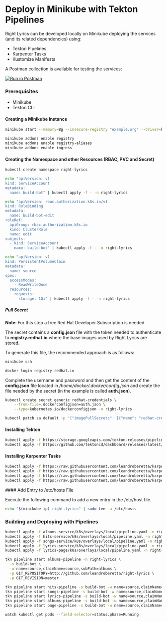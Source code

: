# Deploy in Minikube with Tekton Pipelines

Right Lyrics can be developed locally on Minikube deploying the services (and its related dependencies) using:

* Tekton Pipelines
* Karpenter Tasks
* Kustomize Manifests

A Postman collection is available for testing the services:

[![Run in Postman](https://run.pstmn.io/button.svg)](https://app.getpostman.com/run-collection/c9b134cf391caba635d7)

### Prerequisites

* Minikube
* Tekton CLI

#### Creating a Minikube Instance

```bash
minikube start --memory=8g --insecure-registry "example.org" --driver=hyperkit

minikube addons enable registry
minikube addons enable registry-aliases
minikube addons enable ingress
```

#### Creating the Namespace and other Resources (RBAC, PVC and Secret)

```bash
kubectl create namespace right-lyrics

echo "apiVersion: v1
kind: ServiceAccount
metadata:
  name: build-bot" | kubectl apply -f - -n right-lyrics

echo "apiVersion: rbac.authorization.k8s.io/v1
kind: RoleBinding
metadata:
  name: build-bot-edit
roleRef:
  apiGroup: rbac.authorization.k8s.io
  kind: ClusterRole
  name: edit
subjects:
  - kind: ServiceAccount
    name: build-bot" | kubectl apply -f - -n right-lyrics

echo "apiVersion: v1
kind: PersistentVolumeClaim
metadata:
  name: source
spec:
  accessModes:
    - ReadWriteOnce
  resources:
    requests:
      storage: 1Gi" | kubectl apply -f - -n right-lyrics
```
##### Pull Secret

**Note**: For this step a free Red Hat Developer Subscription is needed.

The secret contains a **config.json** file with the token needed to authenticate to **registry.redhat.io** where the base images used by Right Lyrics are stored.

To generate this file, the recommended approach is as follows:

```bash
minikube ssh

docker login registry.redhat.io
```

Complete the username and password and then get the content of the **config.json** file located in */home/docker/.docker/config.json* and create the file needed by the secret (in the example is called **auth.json**).

```bash
kubectl create secret generic redhat-credentials \
    --from-file=.dockerconfigjson=auth.json \
    --type=kubernetes.io/dockerconfigjson -n right-lyrics

kubectl patch sa default -p '{"imagePullSecrets": [{"name": "redhat-credentials"}]}' -n right-lyrics
```

#### Installing Tekton

```bash
kubectl apply -f https://storage.googleapis.com/tekton-releases/pipeline/latest/release.yaml
kubectl apply -f https://github.com/tektoncd/dashboard/releases/latest/download/tekton-dashboard-release.yaml
```

#### Installing Karpenter Tasks

```bash
kubectl apply -f https://raw.githubusercontent.com/leandroberetta/karpenter/master/tasks/git/git.yaml -n right-lyrics
kubectl apply -f https://raw.githubusercontent.com/leandroberetta/karpenter/master/tasks/s2i/s2i.yaml -n right-lyrics
kubectl apply -f https://raw.githubusercontent.com/leandroberetta/karpenter/master/tasks/npm/npm.yaml -n right-lyrics
kubectl apply -f https://raw.githubusercontent.com/leandroberetta/karpenter/master/tasks/kubectl/kubectl.yaml -n right-lyrics
```

#### Add Entry to /etc/hosts File

Execute the following command to add a new entry in the /etc/host file.

```bash  
echo "$(minikube ip) right.lyrics" | sudo tee -a /etc/hosts
```

### Building and Deploying with Pipelines

```bash  
kubectl apply -f albums-service/k8s/overlays/local/pipeline.yaml -n right-lyrics
kubectl apply -f hits-service/k8s/overlays/local/pipeline.yaml -n right-lyrics
kubectl apply -f songs-service/k8s/overlays/local/pipeline.yaml -n right-lyrics
kubectl apply -f lyrics-service/k8s/overlays/local/pipeline.yaml -n right-lyrics
kubectl apply -f lyrics-page/k8s/overlays/local/pipeline.yaml -n right-lyrics

tkn pipeline start albums-pipeline -n right-lyrics \
  -s build-bot \
  -w name=source,claimName=source,subPath=albums \
  -p GIT_REPOSITORY=http://github.com/leandroberetta/right-lyrics \
  -p GIT_REVISION=master

tkn pipeline start hits-pipeline -s build-bot -w name=source,claimName=source,subPath=hits -n right-lyrics
tkn pipeline start songs-pipeline -s build-bot -w name=source,claimName=source,subPath=songs -n right-lyrics
tkn pipeline start lyrics-pipeline -s build-bot -w name=source,claimName=source,subPath=lyrics -n right-lyrics
tkn pipeline start albums-pipeline -s build-bot -w name=source,claimName=source,subPath=albums -n right-lyrics
tkn pipeline start page-pipeline -s build-bot -w name=source,claimName=source,subPath=page -n right-lyrics

watch kubectl get pods --field-selector=status.phase=Running
```